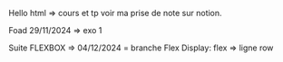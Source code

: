 Hello html => cours et tp voir ma prise de note sur notion.

Foad 29/11/2024 => exo 1

Suite FLEXBOX => 04/12/2024 = branche Flex
Display: flex => ligne row
